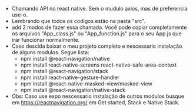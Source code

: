 - Chamando API no react native. Sem o mudulo axios, mas de preferencia use-o.
- Lembrando que todos os codigos estão na pasta "src".
- add 2 modos de fazer essa chamada. Você pode copiar completamente os arquivos "App_class.js" ou "App_function.js" para o seu App.js que irar funcionar normalmente.
- Caso descida baixar o meu projeto completo e nescessario instalação de alguns modulos. Segue lista:
  - npm install @react-navigation/native
  - npm install react-native-screens react-native-safe-area-context
  - npm install @react-navigation/stack
  - npm install react-native-gesture-handler
  - npm install @react-native-masked-view/masked-view
  - npm install @react-navigation/native-stack
- Obs: Caso use expo nescessario instalação de outros modulos busque em https://reactnavigation.org/ em Get started, Stack e Native Stack.
